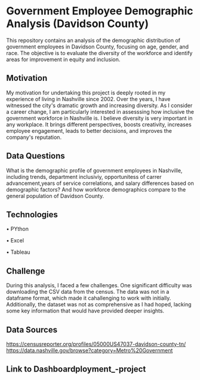 
# Government Employee Demographic Analysis (Davidson County)

This repository contains an analysis of the demographic distribution of government employees in Davidson County, focusing on age, gender, and race. The objective is to evaluate the diversity of the workforce and identify areas for improvement in equity and inclusion.


## Motivation

My motivation for undertaking this project is deeply rooted in my experience of living in Nashville since 2002. Over the years, I have witnessed the city's dramatic growth and increasing diversity. As I consider a career change, I am particularly interested in assesssing how inclusive the government workforce in Nashville is.
I believe diversity is very important in any workplace. It brings different perspectives, boosts creativity, increases employee engagement, leads to better decisions, and improves the company's reputation. 
## Data Questions
What is the demographic profile of government employees in Nashville, including trends, department inclusiviy, opportunitess of carrer advancement,years of service correlations, and salary differences based on demographic factors?
And how workforce demographics compare to the general population of Davidson County.
## Technologies
• PYthon

• Excel

• Tableau

## Challenge
During this analysis, I faced a few challenges. One significant difficulty was downloading the CSV data from the census. The data was not in a dataframe format, which made it cahallenging to work with initially. Additionally, the dataset was not as comprehensive as I had hoped, lacking some key information that would have provided deeper insights.
## Data Sources
https://censusreporter.org/profiles/05000US47037-davidson-county-tn/
https://data.nashville.gov/browse?category=Metro%20Government

## Link to Dashboardployment_-project